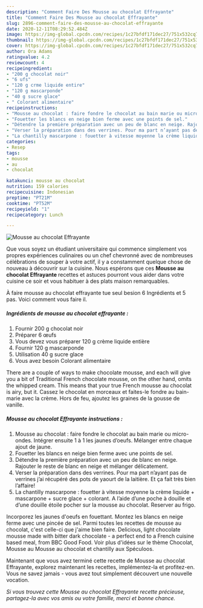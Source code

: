 ```yaml
---
description: "Comment Faire Des Mousse au chocolat Effrayante"
title: "Comment Faire Des Mousse au chocolat Effrayante"
slug: 2896-comment-faire-des-mousse-au-chocolat-effrayante
date: 2020-12-11T08:29:52.484Z
image: https://img-global.cpcdn.com/recipes/1c27bfdf171dec27/751x532cq70/mousse-au-chocolat-effrayante-photo-principale-de-la-recette.jpg
thumbnail: https://img-global.cpcdn.com/recipes/1c27bfdf171dec27/751x532cq70/mousse-au-chocolat-effrayante-photo-principale-de-la-recette.jpg
cover: https://img-global.cpcdn.com/recipes/1c27bfdf171dec27/751x532cq70/mousse-au-chocolat-effrayante-photo-principale-de-la-recette.jpg
author: Ora Adams
ratingvalue: 4.2
reviewcount: 4
recipeingredient:
- "200 g chocolat noir"
- "6 ufs"
- "120 g crme liquide entire"
- "120 g mascarponde"
- "40 g sucre glace"
- " Colorant alimentaire"
recipeinstructions:
- "Mousse au chocolat : faire fondre le chocolat au bain marie ou micro-ondes. Intégrer ensuite 1 à 1 les jaunes d’oeufs. Mélanger entre chaque ajout de jaune."
- "Fouetter les blancs en neige bien ferme avec une points de sel."
- "Détendre la première préparation avec un peu de blanc en neige. Rajouter le reste de blanc en neige et mélanger délicatement."
- "Verser la préparation dans des verrines. Pour ma part n’ayant pas de verrines j’ai récupéré des pots de yaourt de la laitière. Et ça fait très bien l’affaire!"
- "La chantilly mascarpone : fouetter à vitesse moyenne la crème liquide + mascarpone + sucre glace + colorant. A l’aide d’une poche à douille et d’une douille étoile pocher sur la mousse au chocolat. Reserver au frigo."
categories:
- Resep
tags:
- mousse
- au
- chocolat

katakunci: mousse au chocolat 
nutrition: 159 calories
recipecuisine: Indonesian
preptime: "PT21M"
cooktime: "PT52M"
recipeyield: "1"
recipecategory: Lunch

---
```



![Mousse au chocolat Effrayante](https://img-global.cpcdn.com/recipes/1c27bfdf171dec27/751x532cq70/mousse-au-chocolat-effrayante-photo-principale-de-la-recette.jpg)

Que vous soyez un étudiant universitaire qui commence simplement vos propres expériences culinaires ou un chef chevronné avec de nombreuses célébrations de souper à votre actif, il y a constamment quelque chose de nouveau à découvrir sur la cuisine. Nous espérons que ces <strong> Mousse au chocolat Effrayante </strong> recettes et astuces pourront vous aider dans votre cuisine ce soir et vous habituer à des plats maison remarquables.

<!--inarticleads1-->

À faire mousse au chocolat effrayante tue seul besion 6 Ingrédients et 5 pas. Voici comment vous faire il.

##### Ingrédients de mousse au chocolat effrayante :

1. Fournir 200 g chocolat noir
1. Préparer 6 œufs
1. Vous devez vous préparer 120 g crème liquide entière
1. Fournir 120 g mascarponde
1. Utilisation 40 g sucre glace
1. Vous avez besoin  Colorant alimentaire


There are a couple of ways to make chocolate mousse, and each will give you a bit of Traditional French chocolate mousse, on the other hand, omits the whipped cream. This means that your true French mousse au chocolat is airy, but it. Cassez le chocolat en morceaux et faites-le fondre au bain-marie avec la crème. Hors de feu, ajoutez les graines de la gousse de vanille. 

<!--inarticleads2-->

##### Mousse au chocolat Effrayante instructions :

1. Mousse au chocolat : faire fondre le chocolat au bain marie ou micro-ondes. Intégrer ensuite 1 à 1 les jaunes d’oeufs. Mélanger entre chaque ajout de jaune.
1. Fouetter les blancs en neige bien ferme avec une points de sel.
1. Détendre la première préparation avec un peu de blanc en neige. Rajouter le reste de blanc en neige et mélanger délicatement.
1. Verser la préparation dans des verrines. Pour ma part n’ayant pas de verrines j’ai récupéré des pots de yaourt de la laitière. Et ça fait très bien l’affaire!
1. La chantilly mascarpone : fouetter à vitesse moyenne la crème liquide + mascarpone + sucre glace + colorant. A l’aide d’une poche à douille et d’une douille étoile pocher sur la mousse au chocolat. Reserver au frigo.


Incorporez les jaunes d&#39;oeufs en fouettant. Montez les blancs en neige ferme avec une pincée de sel. Parmi toutes les recettes de mousse au chocolat, c&#39;est celle-ci que j&#39;aime bien faire. Delicious, light chocolate mousse made with bitter dark chocolate - a perfect end to a French cuisine based meal, from BBC Good Food. Voir plus d&#39;idées sur le thème Chocolat, Mousse au Mousse au chocolat et chantilly aux Spéculoos. 

<!--inarticleads1-->

<p>
Maintenant que vous avez terminé cette recette de Mousse au chocolat Effrayante, explorez maintenant les recettes, implémentez-la et profitez-en. Vous ne savez jamais - vous avez tout simplement découvert une nouvelle vocation.
</p>

<p>
<i>Si vous trouvez cette Mousse au chocolat Effrayante recette précieuse, partagez-la avec vos amis ou votre famille, merci et bonne chance.</i>
</p>
